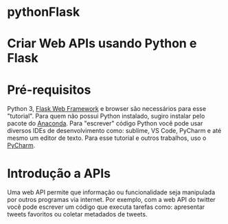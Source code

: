 # pythonFlask

Criar Web APIs usando Python e Flask
====================================

<h1>Pré-requisitos</h1>
Python 3, <a href="https://flask.palletsprojects.com/en/1.1.x/">Flask Web Framework</a> e browser são necessários para esse "tutorial". Para quem não possui Python instalado, sugiro instalar pelo pacote do <a href="https://www.anaconda.com/">Anaconda</a>. Para "escrever" código Python você pode usar diversos IDEs de desenvolvimento como: sublime, VS Code, PyCharm e até mesmo um editor de texto. Para esse tutorial e outros trabalhos, uso o <a href="https://www.jetbrains.com/pycharm/">PyCharm</a>.

<h1>Introdução a APIs</h1>
Uma web API permite que informação ou funcionalidade seja manipulada por outros programas via internet. Por exemplo, com a web API do twitter você pode escrever um código que executa tarefas como: apresentar tweets favoritos ou coletar metadados de tweets.


